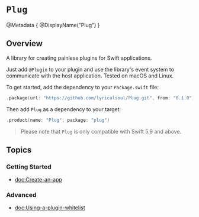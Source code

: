 # ``Plug``

@Metadata {
    @DisplayName("Plug")
}

## Overview

A library for creating painless plugins for Swift applications. 

Just add `@Plugin` to your plugin and use the library's event system to communicate with the host application. Tested on macOS and Linux.

To get started, add the dependency to your `Package.swift` file:

```swift
.package(url: "https://github.com/lyricalsoul/Plug.git", from: "0.1.0")
```

Then add `Plug` as a dependency to your target:

```swift
.product(name: "Plug", package: "plug")
```

> Please note that `Plug` is only compatible with Swift 5.9 and above.

## Topics

### Getting Started

  - <doc:Create-an-app>

### Advanced

- <doc:Using-a-plugin-whitelist>